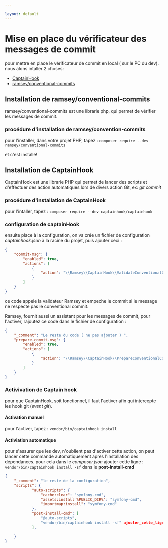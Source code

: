 ```yaml
---

layout: default
---
```



# Mise en place du vérificateur des messages de commit

pour mettre en place le vérificateur de commit en local ( sur le PC du dev). 
nous alons intaller 2 choses: 

- [CaptainHook](https://php.captainhook.info/index.html)
- [ramsey/conventional-commits](ramsey/conventional-commits)


## Installation de ramsey/conventional-commits

ramsey/conventional-commits est une librarie php, qui permet de vérifier les messages de commit. 

### procédure d'installation de ramsey/convention-commits

pour l'installer, dans votre projet PHP, tapez : `composer require --dev ramsey/conventional-commits`

et c'est installé!

## Installation de CaptainHook

CaptainHook est une librarie PHP qui permet de lancer des scripts et d'effectuer des action automatiques lors de divers action Git, ex: _git commit_ 

### procédure d'installation de CaptainHook 

pour l'intaller, tapez : `composer require --dev captainhook/captainhook`

### configuration de captainHook

ensuite place à la configuration, on va crée un fichier de configuration _captainhook.json_ à la racine du projet, puis ajouter ceci : 

```json
{
    "commit-msg": {
        "enabled": true,
        "actions": [
            {
                "action": "\\Ramsey\\CaptainHook\\ValidateConventionalCommit"
            }
        ]
    }
}
```

ce code appele la validateur Ramsey et empeche le commit si le message ne respecte pas le conventional commit. 

Ramsey, fournit aussi un assistant pour les messages de commit, pour l'activer, rajoutez ce code dans le fichier de configuration : 

```json
{
    "_comment": "Le reste du code ( ne pas ajouter ) ",
    "prepare-commit-msg": {
        "enabled": true,
        "actions": [
            {
                "action": "\\Ramsey\\CaptainHook\\PrepareConventionalCommit"
            }
        ]
    }
}
```

### Activivation de Captain hook

pour que CaptainHook, soit fonctionnel, il faut l'activer afin qui intercepte les hook git (_event git_). 

#### Activation manuel

pour l'activer, tapez : `vendor/bin/captainhook install`

#### Activiation automatique

pour s'assurer que les dev, n'oublient pas d'activer cette action, on peut lancer cette commande automatiquement après l'installation des dépendances. pour cela dans le _composer.json_ ajouter cette ligne : `vendor/bin/captainhook install -sf` dans le **post-install-cmd**

```json
{
    "_comment": "le reste de la configuration",
    "scripts": {
            "auto-scripts": {
                "cache:clear": "symfony-cmd",
                "assets:install %PUBLIC_DIR%": "symfony-cmd",
                "importmap:install": "symfony-cmd"
            },
            "post-install-cmd": [
                "@auto-scripts", 
                "vendor/bin/captainhook install -sf" ajouter_cette_ligne
            ],

    }
}
```







